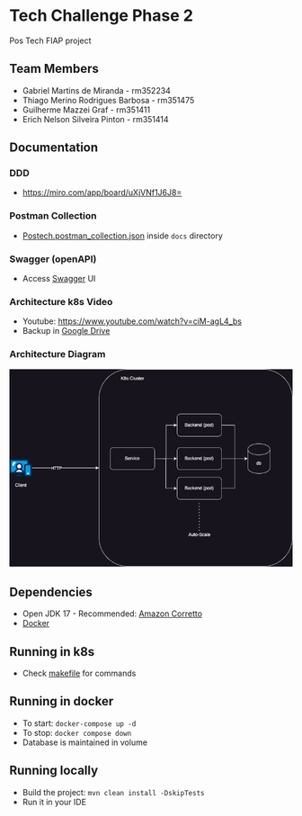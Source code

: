 # Tech Challenge Phase 2
Pos Tech FIAP project

## Team Members
- Gabriel Martins de Miranda - rm352234
- Thiago Merino Rodrigues Barbosa - rm351475
- Guilherme Mazzei Graf - rm351411
- Erich Nelson Silveira Pinton - rm351414

## Documentation

### DDD
- https://miro.com/app/board/uXjVNf1J6J8=

### Postman Collection
- [Postech.postman_collection.json](docs/PosTech.postman_collection.json) inside `docs` directory

### Swagger (openAPI)
- Access [Swagger](http://localhost:8080/swagger-ui/index.html) UI

### Architecture k8s Video
- Youtube: https://www.youtube.com/watch?v=ciM-agL4_bs
- Backup in [Google Drive](https://drive.google.com/file/d/1qIBAp-6lKyobt93ckmHtUWpvewgaAXhk/view?usp=sharing)

### Architecture Diagram

![image](./docs/arch.png)


## Dependencies
- Open JDK 17 - Recommended: [Amazon Corretto](https://docs.aws.amazon.com/corretto/latest/corretto-17-ug/downloads-list.html)
- [Docker](https://docs.docker.com/get-docker/)

## Running in k8s
- Check [makefile](./makefile) for commands

## Running in docker
- To start: `docker-compose up -d`
- To stop: `docker compose down`
- Database is maintained in volume

## Running locally
- Build the project: `mvn clean install -DskipTests`
- Run it in your IDE
